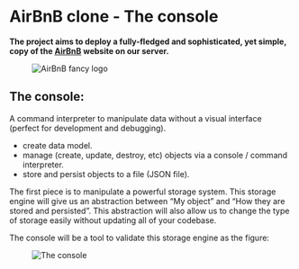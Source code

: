 # AirBnB clone - The console

<b>The project aims to deploy a fully-fledged and sophisticated, yet simple, copy of the [AirBnB](https://www.airbnb.com/)
website on our server.</b>

<figure>
    <img src="https://drive.google.com/uc?export=view&id=1sWCzpc7sIY0VCsEOpQDmJPS5q7weRhj-" alt="AirBnB fancy logo">
</figure>


## The console:

A command interpreter to manipulate data without a visual interface (perfect for development and debugging).<br />

+ create data model.
+ manage (create, update, destroy, etc) objects via a console / command interpreter.
+ store and persist objects to a file (JSON file).

The first piece is to manipulate a powerful storage system. This storage engine
will give us an abstraction between “My object” and “How they are stored and persisted”.
This abstraction will also allow us to change the type of storage easily without updating all of your codebase.<br />

The console will be a tool to validate this storage engine as the figure:

<figure>
    <img src="https://drive.google.com/uc?export=view&id=1Nq8qsHpLmrY6hihJdZaRTjoJWWnXWL6C" alt="The console">
</figure>
